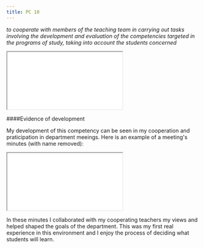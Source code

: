 ```yaml
---
title: PC 10
---
```

*to cooperate with members of the teaching team in carrying out tasks involving
the development and evaluation of the competencies targeted in the programs of
study, taking into account the students concerned*

<iframe class="lp" src="/pdf/page-10.pdf"></iframe>

####Evidence of development

My development of this competency can be seen in my cooperation and
praticipation in department meeings. Here is an example of a meeting's minutes (with
name removed):

<iframe class="lp" src="/pdf/department-meeting-minutes.pdf"></iframe>

In these minutes I collaborated with my cooperating teachers my views and
helped shaped the goals of the department. This was my first real experience in
this environment and I enjoy the process of deciding what students will learn.
